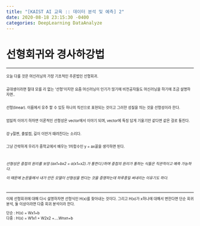 ```yaml
---
title: "[KAIST AI 교육 :: 데이터 분석 및 예측] 2"
date: 2020-08-18 23:15:30 -0400
categories: DeepLearning DataAnalyze
---
```

# 선형회귀와 경사하강법

<hr/>
<div style = "font-size :0.7em">

<p>
오늘 다룰 것은 머신러닝의 가장 기초적인 추론법인 선형회귀.<br/><br/>

공대생이라면 절대 모를 리 없는 '선형'이지만 요즘 머신러닝이 인기가 많기에 비전공자들도
머신러닝을 하기에 조금 설명하자면..<br/><br/>

선형(linear). 이름에서 유추 할 수 있듯 하나의 직선으로 표현되는 것이고 그러한 성질을 띄는 것을 선형성이라 한다.<br/><br/>

엄밀히 이야기 하자면 이론적인 선형성은 vector에서 이야기 되며, vector에 특징 답게 기울기만 같다면 같은 걸로 퉁친다.<br/><br/>

걍 y절편, 출발점, 길이 이딴거 때려친다는 소리다.<br/><br/>

그냥 간략하게 우리가 중학교에서 배우는 1차함수인 y = ax꼴을 생각하면 된다.<br/><br/><br/>

<i>선형성은 중첩의 원리를 보장 (ax1+bx2 = a(x1+x2).가 통한다.)하며 중첩의 원리가 통하는 식들은 직관적이고 예측 가능하다.<br/>

이 때문에 논문들에서 내가 만든 모델이 선형성을 띈다는 것을 증명하는데 하루종일 써내리는 이유기도 하다.</i><br/><br/><br/>


</p>
<hr/>
<p>
이제 선형회귀에 대해 다시 설명하자면 선형식인 H(x)를 찾아내는 것이다.
그리고 H(x)가 x하나에 대해서 변한다면 단순 회귀 분석, 둘 이상이라면 다중 회귀 분석이라 한다.<br/>

단순 : H(x) = Wx1+b<br/>
다중 : H(x) = W1x1 + W2x2 +....Wnxn+b<br/>

<br/><br/>

</p>
<div/>